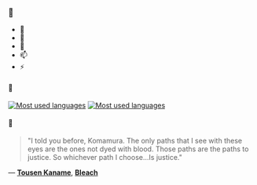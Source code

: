 ### 👋

- 🔭
- 🌱
- 💬
- 📫
- ⚡

#### 🧏

[![Most used languages](https://github-readme-stats-aynah.vercel.app/api/top-langs/?username=aynh&theme=solarized-dark&langs_count=6&layout=compact&hide_title=true)](https://github.com/anuraghazra/github-readme-stats#gh-dark-mode-only)
[![Most used languages](https://github-readme-stats-aynah.vercel.app/api/top-langs/?username=aynh&theme=solarized-light&langs_count=6&layout=compact&hide_title=true)](https://github.com/anuraghazra/github-readme-stats#gh-light-mode-only)

#### 💬

> "I told you before, Komamura. The only paths that I see with these eyes are the ones not dyed with blood. Those paths are the paths to justice. So whichever path I choose...Is justice."

&mdash; [**Tousen Kaname**](https://myanimelist.net/character.php?q=Tousen%20Kaname&cat=character), [**Bleach**](https://myanimelist.net/search/all?q=Bleach&cat=all)
